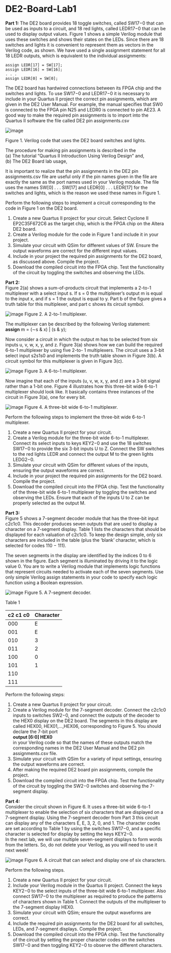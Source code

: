 # DE2-Board-Lab1
**Part 1:**
The DE2 board provides 18 toggle switches, called SW17−0 that can be used as inputs to a circuit, and 18 red lights, called LEDR17−0 that can be used to display output values. Figure 1 shows a simple Verilog module that uses these switches and shows their states on the LEDs. Since there are 18 switches and lights it is convenient to represent them as vectors in the Verilog code, as shown. We have used a single assignment statement for all 18 LEDR outputs, which is equivalent to the individual assignments:  

    assign LEDR[17] = SW[17];  
    assign LEDR[16] = SW[16];  
    . . .  
    assign LEDR[0] = SW[0];  

The DE2 board has hardwired connections between its FPGA chip and the switches and lights. To use SW17−0 and LEDR17−0 it is necessary to include in your Quartus II project the correct pin assignments, which are given in the DE2 User Manual. For example, the manual specifies that SW0 is connected to the FPGA pin N25 and LEDR0 is connected to pin AE23. A good way to make the required pin assignments is to import into the Quartus II software the file called DE2 pin assignments.csv  

![image](https://user-images.githubusercontent.com/19510655/34651924-8db194ea-f3a5-11e7-9063-351f870f7ad2.png)  

Figure 1. Verilog code that uses the DE2 board switches and lights.  

The procedure for making pin assignments is described in the  
  (a) The tutorial “Quartus II Introduction Using Verilog Design” and,  
  (b) The DE2 Board lab usage,  

It is important to realize that the pin assignments in the DE2 pin assignments.csv file are useful only if the pin names given in the file are exactly the same as the port names used in your Verilog module. The file uses the names SW[0] . . . SW[17] and LEDR[0] . . . LEDR[17] for the switches and lights, which is the reason we used these names in Figure 1.  

Perform the following steps to implement a circuit corresponding to the code in Figure 1 on the DE2 board.  
  1. Create a new Quartus II project for your circuit. Select Cyclone II EP2C35F672C6 as the target chip, which is the FPGA chip on the Altera DE2 board.  
  2. Create a Verilog module for the code in Figure 1 and include it in your project.  
  3. Simulate your circuit with QSim for different values of SW. Ensure the output waveforms are correct for the different input values.  
  4. Include in your project the required pin assignments for the DE2 board, as discussed above. Compile the project.  
  5. Download the compiled circuit into the FPGA chip. Test the functionality of the circuit by toggling the switches and observing the LEDs.  

**Part 2:**  
Figure 2(a) shows a sum-of-products circuit that implements a 2-to-1 multiplexer with a select input s. If s = 0 the multiplexer’s output m is equal to the input x, and if s = 1 the output is equal to y. Part b of the figure gives a truth table for this multiplexer, and part c shows its circuit symbol.  

![image](https://user-images.githubusercontent.com/19510655/34741741-aa41a534-f551-11e7-830d-ec2fe42b34a3.png)
Figure 2. A 2-to-1 multiplexer.  

The multiplexer can be described by the following Verilog statement:  
  **assign** m = (∼s & x) | (s & y);  

Now consider a circuit in which the output m has to be selected from six inputs u, v, w, x, y, and z. Figure 3(a) shows how we can build the required 6-to-1 multiplexer by using five 2-to- 1 multiplexers. The circuit uses a 3-bit select input s2s1s0 and implements the truth table shown in Figure 3(b). A circuit symbol for this multiplexer is given in Figure 3(c).  

![image](https://user-images.githubusercontent.com/19510655/34741761-bc0a7e12-f551-11e7-8cd5-4eba241b9741.png)
Figure 3. A 6-to-1 multiplexer.  

Now imagine that each of the inputs (u, v, w, x, y, and z) are a 3-bit signal rather than a 1-bit one. Figure 4 illustrates how this three-bit wide 6-to-1 multiplexer should look like. It basically contains three instances of the circuit in Figure 3(a), one for every bit.  

![image](https://user-images.githubusercontent.com/19510655/34741771-c49fc2f8-f551-11e7-9bc6-de4eae12a592.png)
Figure 4. A three-bit wide 6-to-1 multiplexer.  

Perform the following steps to implement the three-bit wide 6-to-1 multiplexer.  
  1. Create a new Quartus II project for your circuit.  
  2. Create a Verilog module for the three-bit wide 6-to-1 multiplexer. Connect its select inputs to keys KEY2−0 and use the 18 switches SW17−0 to provide the six 3-bit inputs U to Z. Connect the SW switches to the red lights LEDR and connect the output M to the green lights LEDG2−0.  
  3. Simulate your circuit with QSim for different values of the inputs, ensuring the output waveforms are correct.  
  4. Include in your project the required pin assignments for the DE2 board. Compile the project.  
  5. Download the compiled circuit into the FPGA chip. Test the functionality of the three-bit wide 6-to-1 multiplexer by toggling the switches and observing the LEDs. Ensure that each of the inputs U to Z can be properly selected as the output M.  

**Part 3:**  
Figure 5 shows a 7-segment decoder module that has the three-bit input c2c1c0. This decoder produces seven outputs that are used to display a character on a 7-segment display. Table 1 lists the characters that should be displayed for each valuation of c2c1c0. To keep the design simple, only six characters are included in the table (plus the ‘blank’ character, which is selected for codes 110 − 111).  

The seven segments in the display are identified by the indices 0 to 6 shown in the figure. Each segment is illuminated by driving it to the logic value 0. You are to write a Verilog module that implements logic functions that represent circuits needed to activate each of the seven segments. Use only simple Verilog assign statements in your code to specify each logic function using a Boolean expression.  

![image](https://user-images.githubusercontent.com/19510655/34741778-cd781ec0-f551-11e7-9a97-5dcd734b005b.png)
Figure 5. A 7-segment decoder.  

Table 1  

| c2 c1 c0  | Character |
| ------------- | ------------- |
| 000  | E |
| 001  | E |
| 010  | 3 |
| 011  | 2 |
| 100  | 0 |
| 101  | 1 |
| 110  |  |
| 111  |  |

Perform the following steps:  
  1. Create a new Quartus II project for your circuit.  
  2. Create a Verilog module for the 7-segment decoder. Connect the c2c1c0 inputs to
  switches SW2−0, and connect the outputs of the decoder to the HEX0 display on the DE2 board. The segments in this display are called HEX00, HEX01,…,HEX06, corresponding to Figure 5. You should declare the 7-bit port  
                      **output [6:0] HEX0**  
  in your Verilog code so that the names of these outputs match the corresponding names in the DE2 User Manual and the DE2 pin assignments.csv file.  
  3. Simulate your circuit with QSim for a variety of input settings, ensuring the output waveforms are correct.  
  4. After making the required DE2 board pin assignments, compile the project.  
  5. Download the compiled circuit into the FPGA chip. Test the functionality of the circuit by toggling the SW2−0 switches and observing the 7-segment display.  

**Part 4:**  
Consider the circuit shown in Figure 6. It uses a three-bit wide 6-to-1 multiplexer to enable the selection of six characters that are displayed on a 7-segment display. Using the 7-segment decoder from Part 3 this circuit can display any of the characters E, E, 3, 2, 0, and 1. The character codes are set according to Table 1 by using the switches SW17−0, and a specific character is selected for display by setting the keys KEY2−0.  
In the next lab, we will use multiple seven-segment displays to form words from the letters. So, do not delete your Verilog, as you will need to use it next week!  

![image](https://user-images.githubusercontent.com/19510655/34741789-d7acdc00-f551-11e7-85ad-8290a9586069.png)
Figure 6. A circuit that can select and display one of six characters.  

Perform the following steps.  
  1. Create a new Quartus II project for your circuit.  
  2. Include your Verilog module in the Quartus II project. Connect the keys KEY2−0 to the select inputs of the three-bit wide 6-to-1 multiplexer. Also connect SW17−0 to the multiplexer as required to produce the patterns of characters shown in Table 1. Connect the outputs of the multiplexer to the 7-segment display HEX0.  
  3. Simulate your circuit with QSim; ensure the output waveforms are correct.  
  4. Include the required pin assignments for the DE2 board for all switches, LEDs, and 7-segment displays. Compile the project.  
  5. Download the compiled circuit into the FPGA chip. Test the functionality of the circuit by setting the proper character codes on the switches SW17−0 and then toggling KEY2−0 to observe the different characters.  
